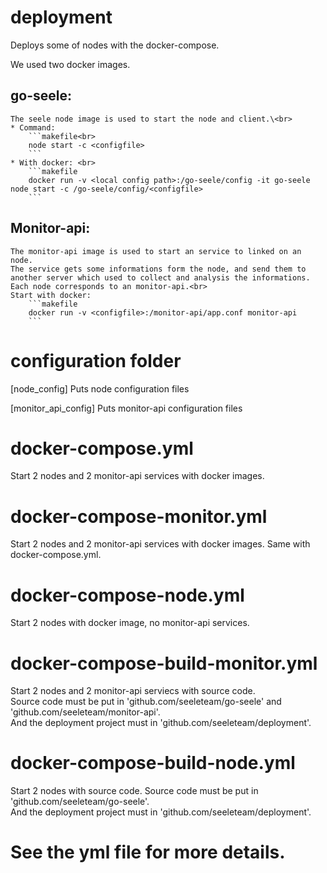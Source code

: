 # deployment
Deploys some of nodes with the docker-compose.

We used two docker images.<br> 
## go-seele:
    The seele node image is used to start the node and client.\<br> 
    * Command:
        ```makefile<br> 
        node start -c <configfile>
        ```
    * With docker: <br> 
        ```makefile
        docker run -v <local config path>:/go-seele/config -it go-seele node start -c /go-seele/config/<configfile>
        ```

## Monitor-api:
    The monitor-api image is used to start an service to linked on an node.
    The service gets some informations form the node, and send them to another server which used to collect and analysis the informations.
    Each node corresponds to an monitor-api.<br> 
    Start with docker:
        ```makefile
        docker run -v <configfile>:/monitor-api/app.conf monitor-api
        ```

# configuration folder
[node_config] 
Puts node configuration files

[monitor_api_config]
Puts monitor-api configuration files

# docker-compose.yml
Start 2 nodes and 2 monitor-api services with docker images.

# docker-compose-monitor.yml
Start 2 nodes and 2 monitor-api services with docker images.
Same with docker-compose.yml.

# docker-compose-node.yml
Start 2 nodes with docker image, no monitor-api services.

# docker-compose-build-monitor.yml
Start 2 nodes and 2 monitor-api serviecs with source code.<br> 
Source code must be put in 'github.com/seeleteam/go-seele' and 'github.com/seeleteam/monitor-api'.<br> 
And the deployment project must in 'github.com/seeleteam/deployment'.<br> 

# docker-compose-build-node.yml
Start 2 nodes with source code.
Source code must be put in 'github.com/seeleteam/go-seele'.<br> 
And the deployment project must in 'github.com/seeleteam/deployment'.<br> 

# See the yml file for more details.
